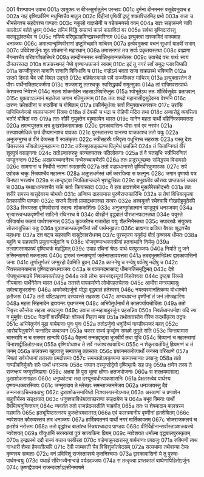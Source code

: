 001	वैशम्पायन उवाच
001a	एवमुक्तः स बीभत्सुर्मातुलेन परन्तपः
001c	दुर्मना दीनमनसं वसुदेवमुवाच ह
002a	नाहं वृष्णिप्रवीरेण मधुभिश्चैव मातुल
002c	विहीनां पृथिवीं द्रष्टुं शक्तश्चिरमिह प्रभो
003a	राजा च भीमसेनश्च सहदेवश्च पाण्डवः
003c	नकुलो याज्ञसेनी च षडेकमनसो वयम्
004a	राज्ञः सङ्क्रमणे चापि कालोऽयं वर्तते ध्रुवम्
004c	तमिमं विद्धि सम्प्राप्तं कालं कालविदां वर
005a	सर्वथा वृष्णिदारांस्तु बालवृद्धांस्तथैव च
005c	नयिष्ये परिगृह्याहमिन्द्रप्रस्थमरिन्दम
006a	इत्युक्त्वा दारुकमिदं वाक्यमाह धनञ्जयः
006c	अमात्यान्वृष्णिवीराणां द्रष्टुमिच्छामि माचिरम्
007a	इत्येवमुक्त्वा वचनं सुधर्मां यादवीं सभाम्
007c	प्रविवेशार्जुनः शूरः शोचमानो महारथान्
008a	तमासनगतं तत्र सर्वाः प्रकृतयस्तथा
008c	ब्राह्मणा नैगमाश्चैव परिवार्योपतस्थिरे
009a	तान्दीनमनसः सर्वान्निभृतान्गतचेतसः
009c	उवाचेदं वचः पार्थः स्वयं दीनतरस्तदा
010a	शक्रप्रस्थमहं नेष्ये वृष्ण्यन्धकजनं स्वयम्
010c	इदं तु नगरं सर्वं समुद्रः प्लावयिष्यति
011a	सज्जीकुरुत यानानि रत्नानि विविधानि च
011c	वज्रोऽयं भवतां राजा शक्रप्रस्थे भविष्यति
012a	सप्तमे दिवसे चैव रवौ विमल उद्गते
012c	बहिर्वत्स्यामहे सर्वे सज्जीभवत माचिरम्
013a	इत्युक्तास्तेन ते पौराः पार्थेनाक्लिष्टकर्मणा
013c	सज्जमाशु ततश्चक्रुः स्वसिद्ध्यर्थं समुत्सुकाः
014a	तां रात्रिमवसत्पार्थः केशवस्य निवेशने
014c	महता शोकमोहेन सहसाऽभिपरिप्लुतः
015a	श्वोभूतेऽथ ततः शौरिर्वसुदेवः प्रतापवान्
015c	युक्त्वाऽऽत्मानं महातेजा जगाम गतिमुत्तमाम्
016a	ततः शब्दो महानासीद्वसुदेवस्य वेश्मनि
016c	दारुणः क्रोशतीनां च रुदतीनां च योषिताम्
017a	प्रकीर्णमूर्धजाः सर्वा विमुक्ताभरणस्रजः
017c	उरांसि पाणिभिर्घ्नन्त्यो व्यलपन्करुणं स्त्रियः
018a	तं देवकी च भद्रा च रोहिणी मदिरा तथा
018c	अन्वारोढुं व्यवसिता भर्तारं योषितां वराः
019a	ततः शौरिं नृयुक्तेन बहुमाल्येन भारत
019c	यानेन महता पार्थो बहिर्निष्क्रामयत्तदा
020a	तमन्वयुस्तत्र तत्र दुःखशोकसमाहताः
020c	द्वारकावासिनः पौराः सर्व एव नरर्षभ
021a	तस्याश्वमेधिकं छत्रं दीप्यमानाश्च पावकाः
021c	पुरस्तात्तस्य यानस्य याजकाश्च ततो ययुः
022a	अनुजग्मुश्च तं वीरं देव्यस्ता वै स्वलंकृताः
022c	स्त्रीसहस्रैः परिवृता वधूभिश्च सहस्रशः
023a	यस्तु देशः प्रियस्तस्य जीवतोऽभून्महात्मनः
023c	तत्रैनमुपसङ्कल्प्य पितृमेधं प्रचक्रिरे
024a	तं चिताग्निगतं वीरं शूरपुत्रं वराङ्गनाः
024c	ततोऽन्वारुरुहुः पत्न्यश्चतस्रः पतिलोकगाः
025a	तं वै चतसृभिः स्त्रीभिरन्वितं पाण्डुनन्दनः
025c	अदाहयच्चन्दनैश्च गन्धैरुच्चावचैरपि
026a	ततः प्रादुरभूच्छब्दः समिद्धस्य विभावसोः
026c	सामगानां च निर्घोषो नराणां रुदतामपि
027a	ततो वज्रप्रधानास्ते वृष्णिवीरकुमारकाः
027c	सर्व एवोदकं चक्रुः स्त्रियश्चैव महात्मनः
028a	अलुप्तधर्मस्तं धर्मं कारयित्वा स फल्गुनः
028c	जगाम वृष्णयो यत्र विनष्टा भरतर्षभ
029a	स तान्दृष्ट्वा निपतितान्कदने भृशदुःखितः
029c	बभूवातीव कौरव्यः प्राप्तकालं चकार च
030a	यथाप्रधानतश्चैव चक्रे सर्वाः क्रियास्तदा
030c	ये हता ब्रह्मशापेन मुसलैरेरकोद्भवैः
031a	ततः शरीरे रामस्य वासुदेवस्य चोभयोः
031c	अन्विष्य दाहयामास पुरुषैराप्तकारिभिः
032a	स तेषां विधिवत्कृत्वा प्रेतकार्याणि पाण्डवः
032c	सप्तमे दिवसे प्रायाद्रथमारुह्य सत्वरः
032e	अश्वयुक्तै रथैश्चापि गोखरोष्ट्रयुतैरपि
033a	स्त्रियस्ता वृष्णिवीराणां रुदत्यः शोककर्शिताः
033c	अनुजग्मुर्महात्मानं पाण्डुपुत्रं धनञ्जयम्
034a	भृत्यास्त्वन्धकवृष्णीनां सादिनो रथिनश्च ये
034c	वीरहीनं वृद्धबालं पौरजानपदास्तथा
034e	ययुस्ते परिवार्याथ कलत्रं पार्थशासनात्
035a	कुञ्जरैश्च गजारोहा ययुः शैलनिभैस्तथा
035c	सपादरक्षैः संयुक्ताः सोत्तरायुधिका ययुः
036a	पुत्राश्चान्धकवृष्णीनां सर्वे पार्थमनुव्रताः
036c	ब्राह्मणाः क्षत्रिया वैश्याः शूद्राश्चैव महाधनाः
037a	दश षट्च सहस्राणि वासुदेवावरोधनम्
037c	पुरस्कृत्य ययुर्वज्रं पौत्रं कृष्णस्य धीमतः
038a	बहूनि च सहस्राणि प्रयुतान्यर्बुदानि च
038c	भोजवृष्ण्यन्धकस्त्रीणां हतनाथानि निर्ययुः
039a	तत्सागरसमप्रख्यं वृष्णिचक्रं महर्द्धिमत्
039c	उवाह रथिनां श्रेष्ठः पार्थः परपुरञ्जयः
040a	निर्याते तु जने तस्मिन्सागरो मकरालयः
040c	द्वारकां रत्नसम्पूर्णां जलेनाप्लावयत्तदा
041a	तदद्भुतमभिप्रेक्ष्य द्वारकावासिनो जनाः
041c	तूर्णात्तूर्णतरं जग्मुरहो दैवमिति ब्रुवन्
042a	काननेषु च रम्येषु पर्वतेषु नदीषु च
042c	निवसन्नानयामास वृष्णिदारान्धनञ्जयः
043a	स पञ्चनदमासाद्य धीमानतिसमृद्धिमत्
043c	देशे गोपशुधान्याढ्ये निवासमकरोत्प्रभुः
044a	ततो लोभः समभवद्दस्यूनां निहतेश्वराः
044c	दृष्ट्वा स्त्रियो नीयमानाः पार्थेनैकेन भारत
045a	ततस्ते पापकर्माणो लोभोपहतचेतसः
045c	आभीरा मन्त्रयामासुः समेत्याशुभदर्शनाः
046a	अयमेकोऽर्जुनो योद्धा वृद्धबालं हतेश्वरम्
046c	नयत्यस्मानतिक्रम्य योधाश्चेमे हतौजसः
047a	ततो यष्टिप्रहरणा दस्यवस्ते सहस्रशः
047c	अभ्यधावन्त वृष्णीनां तं जनं लोप्त्रहारिणः
048a	महता सिंहनादेन द्रावयन्तः पृथग्जनम्
048c	अभिपेतुर्धनार्थं ते कालपर्यायचोदिताः
049a	ततो निवृत्तः कौन्तेयः सहसा सपदानुगः
049c	उवाच तान्महाबाहुरर्जुनः प्रहसन्निव
050a	निवर्तध्वमधर्मज्ञा यदि स्थ न मुमूर्षवः
050c	नेदानीं शरनिर्भिन्नाः शोचध्वं निहता मया
051a	तथोक्तास्तेन वीरेण कदर्थीकृत्य तद्वचः
051c	अभिपेतुर्जनं मूढा वार्यमाणाः पुनः पुनः
052a	ततोऽर्जुनो धनुर्दिव्यं गाण्डीवमजरं महत्
052c	आरोपयितुमारेभे यत्नादिव कथञ्चन
053a	चकार सज्यं कृच्छ्रेण सम्भ्रमे तुमुले सति
053c	चिन्तयामास चास्त्राणि न च सस्मार तान्यपि
054a	वैकृत्यं तन्महद्दृष्ट्वा भुजवीर्ये तथा युधि
054c	दिव्यानां च महास्त्राणां विनाशाद्व्रीडितोऽभवत्
055a	वृष्णियोधाश्च ते सर्वे गजाश्वरथयायिनः
055c	न शेकुरावर्तयितुं ह्रियमाणं च तं जनम्
056a	कलत्रस्य बहुत्वात्तु सम्पतत्सु ततस्ततः
056c	प्रयत्नमकरोत्पार्थो जनस्य परिरक्षणे
057a	मिषतां सर्वयोधानां ततस्ताः प्रमदोत्तमाः
057c	समन्ततोऽवकृष्यन्त कामाच्चान्याः प्रवव्रजुः
058a	ततो गाण्डीवनिर्मुक्तैः शरैः पार्थो धनञ्जयः
058c	जघान दस्यून्सोद्वेगो वृष्णिभृत्यैः सह प्रभुः
059a	क्षणेन तस्य ते राजन्क्षयं जग्मुरजिह्मगाः
059c	अक्षया हि पुरा भूत्वा क्षीणाः क्षतजभोजनाः
060a	स शरक्षयमासाद्य दुःखशोकसमाहतः
060c	धनुष्कोट्या तदा दस्यूनवधीत्पाकशासनिः
061a	प्रेक्षतस्त्वेव पार्थस्य वृष्ण्यन्धकवरस्त्रियः
061c	जग्मुरादाय ते म्लेच्छाः समन्ताज्जनमेजय
062a	धनञ्जयस्तु दैवं तन्मनसाऽचिन्तयत्प्रभुः
062c	दुःखशोकसमाविष्टो निःश्वासपरमोऽभवत्
063a	अस्त्राणां च प्रणाशेन बाहुवीर्यस्य सङ्क्षयात्
063c	धनुषश्चाविधेयत्वाच्छराणां सङ्क्षयेण च
064a	बभूव विमनाः पार्थो दैवमित्यनुचिन्तयन्
064c	न्यवर्तत ततो राजन्नेदमस्तीति चाब्रवीत्
065a	ततः स शेषमादाय कलत्रस्य महामतिः
065c	हृतभूयिष्ठरत्नस्य कुरुक्षेत्रमवातरत्
066a	एवं कलत्रमानीय वृष्णीनां हृतशेषितम्
066c	न्यवेशयत कौरव्यस्तत्र तत्र धनञ्जयः
067a	हार्दिक्यतनयं पार्थो नगरं मार्तिकावतम्
067c	भोजराजकलत्रं च हृतशेषं नरोत्तमः
068a	ततो वृद्धांश्च बालांश्च स्त्रियश्चादाय पाण्डवः
068c	वीरैर्विहीनान्सर्वांस्ताञ्शक्रप्रस्थे न्यवेशयत्
069a	यौयुधानिं सरस्वत्यां पुत्रं सात्यकिनः प्रियम्
069c	न्यवेशयत धर्मात्मा वृद्धबालपुरस्कृतम्
070a	इन्द्रप्रस्थे ददौ राज्यं वज्राय परवीरहा
070c	वज्रेणाक्रूरदारास्तु वार्यमाणाः प्रवव्रजुः
071a	रुक्मिणी त्वथ गान्धारी शैब्या हैमवतीत्यपि
071c	देवी जाम्बवती चैव विविशुर्जातवेदसम्
072a	सत्यभामा तथैवान्या देव्यः कृष्णस्य सम्मताः
072c	वनं प्रविविशू राजंस्तापस्ये कृतनिश्चयाः
073a	द्वारकावासिनो ये तु पुरुषाः पार्थमन्वयुः
073c	यथार्हं संविभज्यैनान्वज्रे पर्यददज्जयः
074a	स तत्कृत्वा प्राप्तकालं बाष्पेणापिहितोऽर्जुनः
074c	कृष्णद्वैपायनं राजन्ददर्शाऽऽसीनमाश्रमे
